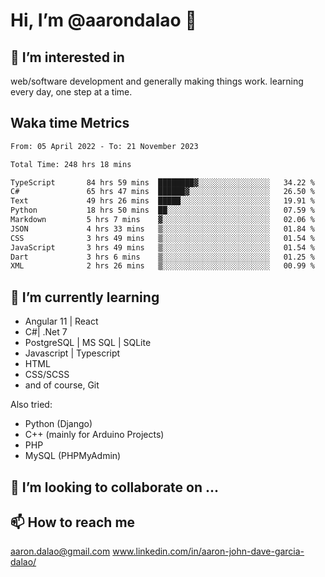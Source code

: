 # __Hi, I’m @aarondalao__ 👋 
## 👀 I’m interested in 
web/software development and generally making things work.
learning every day, one step at a time. 

## Waka time Metrics
<!--START_SECTION:waka-->

```txt
From: 05 April 2022 - To: 21 November 2023

Total Time: 248 hrs 18 mins

TypeScript       84 hrs 59 mins  ████████▓░░░░░░░░░░░░░░░░   34.22 %
C#               65 hrs 47 mins  ██████▓░░░░░░░░░░░░░░░░░░   26.50 %
Text             49 hrs 26 mins  █████░░░░░░░░░░░░░░░░░░░░   19.91 %
Python           18 hrs 50 mins  ██░░░░░░░░░░░░░░░░░░░░░░░   07.59 %
Markdown         5 hrs 7 mins    ▓░░░░░░░░░░░░░░░░░░░░░░░░   02.06 %
JSON             4 hrs 33 mins   ▒░░░░░░░░░░░░░░░░░░░░░░░░   01.84 %
CSS              3 hrs 49 mins   ▒░░░░░░░░░░░░░░░░░░░░░░░░   01.54 %
JavaScript       3 hrs 49 mins   ▒░░░░░░░░░░░░░░░░░░░░░░░░   01.54 %
Dart             3 hrs 6 mins    ▒░░░░░░░░░░░░░░░░░░░░░░░░   01.25 %
XML              2 hrs 26 mins   ▒░░░░░░░░░░░░░░░░░░░░░░░░   00.99 %
```

<!--END_SECTION:waka-->

## 🌱 I’m currently learning 

- Angular 11 | React 
- C#| .Net 7
- PostgreSQL | MS SQL | SQLite
- Javascript | Typescript
- HTML 
- CSS/SCSS
- and of course, Git 


Also tried:
- Python (Django)
- C++ (mainly for Arduino Projects)
- PHP
- MySQL (PHPMyAdmin)


## 💞️ I’m looking to collaborate on ...

## 📫 How to reach me 
aaron.dalao@gmail.com
www.linkedin.com/in/aaron-john-dave-garcia-dalao/

<!---
aarondalao/aarondalao is a ✨ special ✨ repository because its `README.md` (this file) appears on your GitHub profile.
You can click the Preview link to take a look at your changes.
--->
